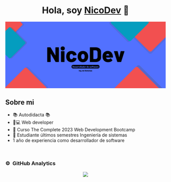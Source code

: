 <div align="center">
<h1 align="center">Hola, soy <a href="https://www.linkedin.com/in/nicolas-bejarano">NicoDev</a> 👋</h1>
</div>
<img src="/GITHUB.png">

## Sobre mi

- 📚 Autodidacta 📚
- 📲💻 Web developer
- 🧑‍ Curso The Complete 2023 Web Development Bootcamp
- 🧑‍ Estudiante últimos semestres Ingeniería de sistemas
- 1 año de experiencia como desarrollador de software

<br>


### ⚙️ &nbsp;GitHub Analytics

<p align="center">
<a href="https://github.com/DevNicolasBejarano">
  <img height="180em" src="https://github-readme-stats-eight-theta.vercel.app/api/top-langs/?username=ArisGuimera&layout=compact&langs_count=8&theme=algolia"/>
</a>
</p>
